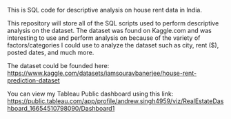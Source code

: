 This is SQL code for descriptive analysis on house rent data in India.

This repository will store all of the SQL scripts used to perform descriptive analysis on the dataset. The dataset was found on Kaggle.com and was interesting to use and perform analysis on because of the variety of factors/categories I could use to analyze the dataset such as city, rent ($), posted dates, and much more.

The dataset could be founded here: https://www.kaggle.com/datasets/iamsouravbanerjee/house-rent-prediction-dataset

You can view my Tableau Public dashboard using this link: https://public.tableau.com/app/profile/andrew.singh4959/viz/RealEstateDashboard_16654510798090/Dashboard1

